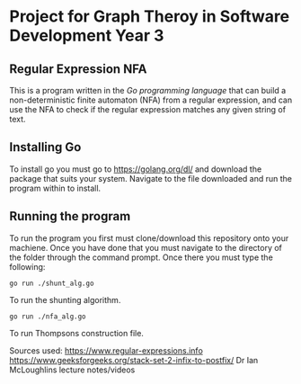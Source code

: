 Project for Graph Theroy in Software Development Year 3
=======================================================

Regular Expression NFA
-----------------------
This is a program written in the *Go programming language* that can
build a non-deterministic finite automaton (NFA) from a regular expression,
and can use the NFA to check if the regular expression matches any given
string of text.

Installing Go
-------------
To install go you must go to https://golang.org/dl/ and download the package that suits 
your system. Navigate to the file downloaded and run the program within to install.

Running the program
-------------------
To run the program you first must clone/download this repository onto your machiene. 
Once you have done that you must navigate to the directory of the folder through the 
command prompt. Once there you must type the following:

	go run ./shunt_alg.go

To run the shunting algorithm.

	go run ./nfa_alg.go

To run Thompsons construction file.

Sources used: 
https://www.regular-expressions.info
https://www.geeksforgeeks.org/stack-set-2-infix-to-postfix/
Dr Ian McLoughlins lecture notes/videos


